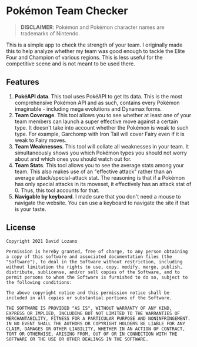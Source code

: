# Pokémon Team Checker
> **DISCLAIMER**: Pokémon and Pokémon character names are trademarks of Nintendo.

This is a simple app to check the strength of your team. I originally made this to help analyze whether my team was good enough to tackle the Elite Four and Champion of various regions. This is less useful for the competitive scene and is not meant to be used there.

## Features

1. **PokéAPI data**. This tool uses PokéAPI to get its data. This is the most comprehensive Pokémon API and as such, contains every Pokémon imaginable - including mega evolutions and Dynamax forms.
2. **Team Coverage**. This tool allows you to see whether at least one of your team members can launch a super effective move against a certain type. It doesn't take into account whether the Pokémon is weak to such type. For example, Garchomp with Iron Tail will cover Fairy even if it is weak to Fairy moves.
3. **Team Weaknesses**. This tool will collate all weaknesses in your team. It simultaneously shows you which Pokémon types you should not worry about and which ones you should watch out for.
4. **Team Stats**. This tool allows you to see the average stats among your team. This also makes use of an "effective attack" rather than an average attack/special-attack stat. The reasoning is that if a Pokémon has only special attacks in its moveset, it effectively has an attack stat of 0. Thus, this tool accounts for that.
5. **Navigable by keyboard**. I made sure that you don't need a mouse to navigate the website. You can use a keyboard to navigate the site if that is your taste.

## License

```text
Copyright 2021 David Lozano

Permission is hereby granted, free of charge, to any person obtaining a copy of this software and associated documentation files (the "Software"), to deal in the Software without restriction, including without limitation the rights to use, copy, modify, merge, publish, distribute, sublicense, and/or sell copies of the Software, and to permit persons to whom the Software is furnished to do so, subject to the following conditions:

The above copyright notice and this permission notice shall be included in all copies or substantial portions of the Software.

THE SOFTWARE IS PROVIDED "AS IS", WITHOUT WARRANTY OF ANY KIND, EXPRESS OR IMPLIED, INCLUDING BUT NOT LIMITED TO THE WARRANTIES OF MERCHANTABILITY, FITNESS FOR A PARTICULAR PURPOSE AND NONINFRINGEMENT. IN NO EVENT SHALL THE AUTHORS OR COPYRIGHT HOLDERS BE LIABLE FOR ANY CLAIM, DAMAGES OR OTHER LIABILITY, WHETHER IN AN ACTION OF CONTRACT, TORT OR OTHERWISE, ARISING FROM, OUT OF OR IN CONNECTION WITH THE SOFTWARE OR THE USE OR OTHER DEALINGS IN THE SOFTWARE.
```
